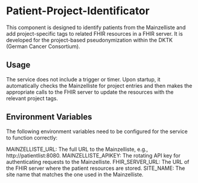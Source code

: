 # Patient-Project-Identificator
This component is designed to identify patients from the Mainzelliste and add project-specific tags to related FHIR resources in a FHIR server. It is developed for the project-based pseudonymization within the DKTK (German Cancer Consortium).

## Usage
The service does not include a trigger or timer. Upon startup, it automatically checks the Mainzelliste for project entries and then makes the appropriate calls to the FHIR server to update the resources with the relevant project tags.

## Environment Variables
The following environment variables need to be configured for the service to function correctly:

MAINZELLISTE_URL: The full URL to the Mainzelliste, e.g., http://patientlist:8080.
MAINZELLISTE_APIKEY: The rotating API key for authenticating requests to the Mainzelliste.
FHIR_SERVER_URL: The URL of the FHIR server where the patient resources are stored.
SITE_NAME: The site name that matches the one used in the Mainzelliste.